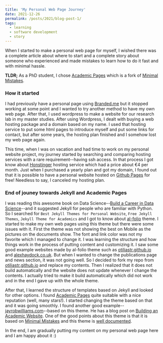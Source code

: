 ```yaml
---
title: 'My Personal Web Page Journey'
date: 2021-12-26
permalink: /posts/2021/blog-post-1/
tags:
  - learning
  - software development
  - story
---
```


When I started to make a personal web page for myself, I wished there was a complete article about where to start and a complete story about someone who experienced and made mistakes to learn how to do it fast and with minimal hassle. 

**TLDR;** 
As a PhD student, I chose [Academic Pages](https://github.com/academicpages/academicpages.github.io) which is a fork of [Minimal Mistakes](https://github.com/mmistakes/minimal-mistakes).

### How it started

I had previously have a personal page using [Branded.me](https://www.branded.me/) but it stopped working at some point and I wanted to try another method to have my own web page. After that, I used wordpress to make a website for our research lab in my master studies. After using Wordpress, I dealt with buying a web hosting package and a domain based on my name. I used that hosting service to put some html pages to introduce myself and put some links for contact, but after some years, the hosting plan finished and I somehow lost my web page again. 

This time, when I was on vacation and had time to work on my personal website project, my journey started by searching and comparing hosting services with a rare requirement--having ssh access. In that process I got know about [Honstinger](https://www.hostinger.com/) hosting service which had a price about €4 per month. Just when I purchased a yearly plan and got my domain, I found out that it is possible to have a personal website hosted on [Github Pages](https://pages.github.com/) for free! Needless to say, I canceled my hosting plan.

### End of jouney towards Jekyll and Academic Pages

I was reading this awesome book on Data Science--[Build a Career in Data Science](https://www.manning.com/books/build-a-career-in-data-science)--and it suggested Jekyll for people who are familiar with Python. So I searched for `Best Jekyll Themes for Personal Website`, `Free Jekyll Themes`, `Jekyll Theme for Academics` and I got to know about [al-folio](https://github.com/alshedivat/al-folio) theme. I started to make my own web pages using this theme but there were some issues with it. First the theme was not showing the best on Mobile as the pictures on the documents show. The font and link color was not my favorite which I managed to change it. I was learning the structure and how things work in the process of putting content and customizing it. I saw some good example websites made by al-folio theme such as [otiliastr.github.io](https://otiliastr.github.io/) and [alexhaydock.co.uk](https://alexhaydock.co.uk/). But when I wanted to change the publications page and news section, it was not going well. So I decided to fork my repo from [otiliastr.github.io](https://otiliastr.github.io/) and replace my contents. Then I realized that it does not build automatically and the website does not update whenever I change the contents. I actually tried to make it build automatically which did not work and in the end I gave up with the whole theme. 

After that, I learned the structure of templates based on Jekyll and looked for other options. I found [Academic Pages](https://github.com/academicpages/academicpages.github.io) quite suitable with a nice reputation (well, many stars!). I started changing the theme based on that and it was going smoothly. I found another good example--[jayrobwilliams.com](https://jayrobwilliams.com/)--based on this theme. He has a blog post on [Building an Academic Website](https://jayrobwilliams.com/posts/2020/06/academic-website/). One of the good points about this theme is that it is based on [Minimal Mistakes](https://github.com/mmistakes/minimal-mistakes) and this theme is [well documented](https://mmistakes.github.io/minimal-mistakes/docs/quick-start-guide/). 

In the end, I am gradually putting my content on my personal web page here and I am happy about it :)
